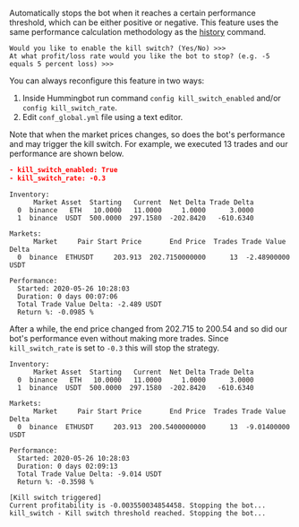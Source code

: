 Automatically stops the bot when it reaches a certain performance threshold, which can be either positive or negative. This feature uses the same performance calculation methodology as the [history](/operation/history/) command.

```
Would you like to enable the kill switch? (Yes/No) >>>
At what profit/loss rate would you like the bot to stop? (e.g. -5 equals 5 percent loss) >>>
```

You can always reconfigure this feature in two ways:

1. Inside Hummingbot run command `config kill_switch_enabled` and/or `config kill_switch_rate`.
2. Edit `conf_global.yml` file using a text editor.

Note that when the market prices changes, so does the bot's performance and may trigger the kill switch. For example, we executed 13 trades and our performance are shown below.

```json
- kill_switch_enabled: True
- kill_switch_rate: -0.3
```

```
Inventory:
      Market Asset  Starting   Current  Net Delta Trade Delta
  0  binance   ETH   10.0000   11.0000     1.0000      3.0000
  1  binance  USDT  500.0000  297.1580  -202.8420   -610.6340

Markets:
      Market     Pair Start Price       End Price  Trades Trade Value Delta
  0  binance  ETHUSDT     203.913  202.7150000000      13  -2.48900000 USDT

Performance:
  Started: 2020-05-26 10:28:03
  Duration: 0 days 00:07:06
  Total Trade Value Delta: -2.489 USDT
  Return %: -0.0985 %
```

After a while, the end price changed from 202.715 to 200.54 and so did our bot's performance even without making more trades. Since `kill_switch_rate` is set to `-0.3` this will stop the strategy.

```
Inventory:
      Market Asset  Starting   Current  Net Delta Trade Delta
  0  binance   ETH   10.0000   11.0000     1.0000      3.0000
  1  binance  USDT  500.0000  297.1580  -202.8420   -610.6340

Markets:
      Market     Pair Start Price       End Price  Trades Trade Value Delta
  0  binance  ETHUSDT     203.913  200.5400000000      13  -9.01400000 USDT

Performance:
  Started: 2020-05-26 10:28:03
  Duration: 0 days 02:09:13
  Total Trade Value Delta: -9.014 USDT
  Return %: -0.3598 %
```

```
[Kill switch triggered]
Current profitability is -0.003550034854458‬. Stopping the bot...
kill_switch - Kill switch threshold reached. Stopping the bot...
```
